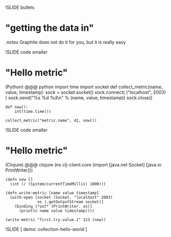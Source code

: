 !SLIDE bullets
# "getting the data in" #

.notes Graphite does not do it for you, but it is really easy

!SLIDE code smaller
# "Hello metric" #
(Python)
    @@@ python
    import time
    import socket
    def collect_metric(name, value, timestamp):
        sock = socket.socket()
        sock.connect( ("localhost", 2003) )
        sock.send("%s %d %d\n" % (name, value, timestamp))
        sock.close()

    def now():
        int(time.time())

    collect_metric("metric.name", 42, now())

!SLIDE code smaller
# "Hello metric" #
(Clojure)
    @@@ clojure
    (ns clj-client.core
      (import [java.net Socket]
              [java.io PrintWriter]))

    (defn now []
      (int (/ (System/currentTimeMillis) 1000)))

    (defn write-metric [name value timestamp]
      (with-open [socket (Socket. "localhost" 2003)
                  os (.getOutputStream socket)]
        (binding [*out* (PrintWriter. os)]
          (println name value timestamp))))

    (write-metric "first.try.value.1" 123 (now))

!SLIDE
[ demo: collection-hello-world ]

